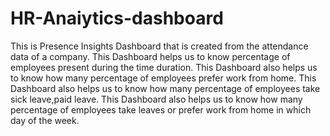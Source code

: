 # HR-Anaiytics-dashboard

This is Presence Insights Dashboard that is created from the attendance data of a company. This Dashboard helps us to know percentage of employees present during the time duration. This Dashboard also helps us to know how many percentage of employees prefer work from home. This Dashboard also helps us to know how many percentage of employees take sick leave,paid leave. This Dashboard also helps us to know how many percentage of employees take leaves or prefer work from home in which day of the week.
